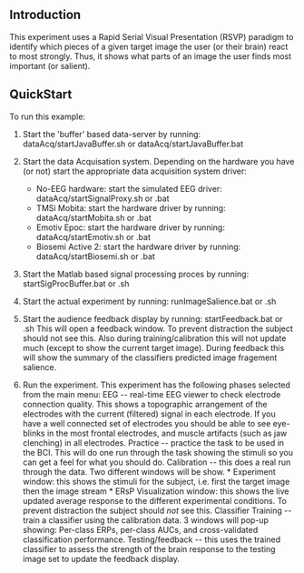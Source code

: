 Introduction
------------

This experiment uses a Rapid Serial Visual Presentation (RSVP)
paradigm to identify which pieces of a given target image the user (or
their brain) react to most strongly.  Thus, it shows what parts of an
image the user finds most important (or salient).

QuickStart
----------

To run this example:
1) Start the 'buffer' based data-server by running:
	    dataAcq/startJavaBuffer.sh or dataAcq/startJavaBuffer.bat

2) Start the data Acquisation system.
	Depending on the hardware you have (or not) start the appropriate data acquisition system driver:
      * No-EEG hardware:  start the simulated EEG driver: dataAcq/startSignalProxy.sh or .bat
      * TMSi Mobita:      start the hardware driver by running: dataAcq/startMobita.sh or .bat
      * Emotiv Epoc:      start the hardware driver by running: dataAcq/startEmotiv.sh or .bat
      * Biosemi Active 2: start the hardware driver by running: dataAcq/startBiosemi.sh or .bat

3) Start the Matlab based signal processing proces by running: startSigProcBuffer.bat or .sh

4) Start the actual experiment by running: runImageSalience.bat or .sh

5) Start the audience feedback display by running: startFeedback.bat or .sh
      This will open a feedback window.  To prevent distraction the subject should not see this.  Also during training/calibration this will not update much (except to show the current target image).  During feedback this will show the summary of the classifiers predicted image fragement salience.

6) Run the experiment.  This experiment has the following phases selected from the main menu:
   EEG      -- real-time EEG viewer to check electrode connection quality.  This shows a topographic arrangement of the electrodes with the current (filtered) signal in each electrode.  If you have a well connected set of electrodes you should be able to see eye-blinks in the most frontal electrodes, and muscle artifacts (such as jaw clenching) in all electrodes.
   Practice -- practice the task to be used in the BCI.  This will do one run through the task showing the stimuli so you can get a feel for what you should do.
   Calibration -- this does a real run through the data.  Two different windows will be show.
       * Experiment window: this shows the stimuli for the subject, i.e. first the target image then the image stream
       * ERsP Visualization window: this shows the live updated average response to the different experimental conditions.  To prevent distraction the subject should *not* see this. 
	Classifier Training -- train a classifier using the calibration data.  3 windows will pop-up showing: Per-class ERPs, per-class AUCs, and cross-validated classification performance.
   Testing/feedback -- this uses the trained classifier to assess the strength of the brain response to the testing image set to update the feedback display.
